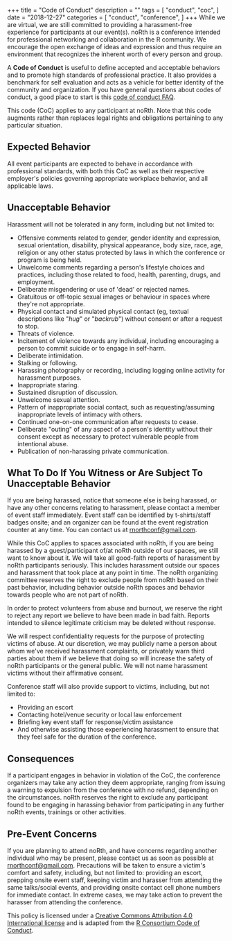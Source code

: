+++
title = "Code of Conduct"
description = ""
tags = [
    "conduct",
    "coc",
    ]
date = "2018-12-27"
categories = [
    "conduct",
    "conference",
]
+++
While we are virtual, we are still committed to providing a harassment-free experience for participants at our event(s). noRth is a conference intended for professional networking and collaboration in the R community. We encourage the open exchange of ideas and expression and thus require an environment that recognizes the inherent worth of every person and group. 

A **Code of Conduct** is useful to define accepted and acceptable behaviors and to promote high standards of professional practice. It also provides a benchmark for self evaluation and acts as a vehicle for better identity of the community and organization. If you have general questions about codes of conduct, a good place to start is this [code of conduct FAQ](https://www.ashedryden.com/blog/codes-of-conduct-101-faq#cocfaq).

This code (CoC) applies to any participant at noRth. Note that this code augments rather than replaces legal rights and obligations pertaining to any particular situation.

## Expected Behavior

All event participants are expected to behave in accordance with professional standards, with both this CoC as well as their respective employer's policies governing appropriate workplace behavior, and all applicable laws.

## Unacceptable Behavior

Harassment will not be tolerated in any form, including but not limited to:

* Offensive comments related to gender, gender identity and expression, sexual orientation, disability, physical appearance, body size, race, age, religion or any other status protected by laws in which the conference or program is being held.
* Unwelcome comments regarding a person's lifestyle choices and practices, including those related to food, health, parenting, drugs, and employment.
* Deliberate misgendering or use of 'dead' or rejected names.
* Gratuitous or off-topic sexual images or behaviour in spaces where they're not
appropriate.
* Physical contact and simulated physical contact (eg, textual descriptions like
"*hug*" or "*backrub*") without consent or after a request to stop.
* Threats of violence.
* Incitement of violence towards any individual, including encouraging a person to commit suicide or to engage in self-harm.
* Deliberate intimidation.
* Stalking or following.
* Harassing photography or recording, including logging online activity for
harassment purposes.
* Inappropriate staring.
* Sustained disruption of discussion.
* Unwelcome sexual attention.
* Pattern of inappropriate social contact, such as requesting/assuming inappropriate levels of intimacy with others.
* Continued one-on-one communication after requests to cease.
* Deliberate "outing" of any aspect of a person's identity without their consent
except as necessary to protect vulnerable people from intentional abuse.
* Publication of non-harassing private communication.  

## What To Do If You Witness or Are Subject To Unacceptable Behavior

If you are being harassed, notice that someone else is being harassed, or have any other concerns relating to harassment, please contact a member of event staff immediately. Event staff can be identified by t-shirts/staff badges onsite; and an organizer can be found at the event registration counter at any time. You can contact us at <a href='mailto:rnorthconf@gmail.com'> rnorthconf@gmail.com</a>.

While this CoC applies to spaces associated with noRth, if you are being harassed by a guest/participant of/at noRth outside of our spaces, we still want to know about it. We will take all good-faith reports of harassment by noRth participants seriously. This includes harassment outside our spaces and harassment that took place at any point in time. The noRth organizing committee reserves the right to exclude people from noRth based on their past behavior, including behavior outside noRth spaces and behavior towards people who are not part of noRth.

In order to protect volunteers from abuse and burnout, we reserve the right to reject any report we believe to have been made in bad faith. Reports intended to silence legitimate criticism may be deleted without response.

We will respect confidentiality requests for the purpose of protecting victims of abuse. At our discretion, we may publicly name a person about whom we've received harassment complaints, or privately warn third parties about them if we believe that doing so will increase the safety of noRth participants or the general public. We will not name harassment victims without their affirmative consent.

Conference staff will also provide support to victims, including, but not limited to:
- Providing an escort
- Contacting hotel/venue security or local law enforcement
- Briefing key event staff for response/victim assistance
- And otherwise assisting those experiencing harassment to ensure that they feel safe for the duration of the conference.

## Consequences

If a participant engages in behavior in violation of the CoC, the conference organizers may take any action they deem appropriate, ranging from issuing a warning to expulsion from the conference with no refund, depending on the circumstances. noRth reserves the right to exclude any participant found to be engaging in harassing behavior from participating in any further noRth events, trainings or other activities.

## Pre-Event Concerns

If you are planning to attend noRth, and have concerns regarding another individual who may be present, please contact us as soon as possible at <a href='mailto:rnorthconf@gmail.com'> rnorthconf@gmail.com</a>. Precautions will be taken to ensure a victim's comfort and safety, including, but not limited to: providing an escort, prepping onsite event staff, keeping victim and harasser from attending the same talks/social events, and providing onsite contact cell phone numbers for immediate contact.  In extreme cases, we may take action to prevent the harasser from attending the conference.

This policy is licensed under a [Creative Commons Attribution 4.0 International license](https://creativecommons.org/licenses/by/4.0/) and is adapted from the [R Consortium Code of Conduct](https://github.com/RConsortium/RCDI-WG/blob/master/conduct/code-of-conduct.md).
